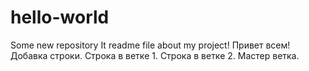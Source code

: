 # hello-world
Some new repository
It readme file about my project!
Привет всем!
Добавка строки.
Строка в ветке 1.
Строка в ветке 2.
Мастер ветка.